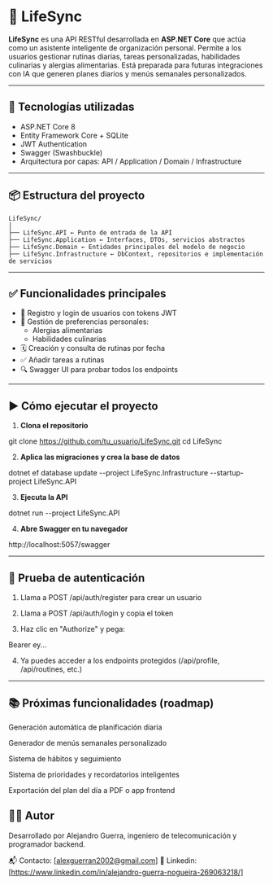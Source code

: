 # 🧠 LifeSync

**LifeSync** es una API RESTful desarrollada en **ASP.NET Core** que actúa como un asistente inteligente de organización personal. Permite a los usuarios gestionar rutinas diarias, tareas personalizadas, habilidades culinarias y alergias alimentarias. Está preparada para futuras integraciones con IA que generen planes diarios y menús semanales personalizados.

---

## 🚀 Tecnologías utilizadas

- ASP.NET Core 8
- Entity Framework Core + SQLite
- JWT Authentication
- Swagger (Swashbuckle)
- Arquitectura por capas: API / Application / Domain / Infrastructure

---

## 📦 Estructura del proyecto
```
LifeSync/
│
├── LifeSync.API ← Punto de entrada de la API
├── LifeSync.Application ← Interfaces, DTOs, servicios abstractos
├── LifeSync.Domain ← Entidades principales del modelo de negocio
├── LifeSync.Infrastructure ← DbContext, repositorios e implementación de servicios
```
---

## ✅ Funcionalidades principales

- 🔐 Registro y login de usuarios con tokens JWT
- 👤 Gestión de preferencias personales:
  - Alergias alimentarias
  - Habilidades culinarias
- 🗓️ Creación y consulta de rutinas por fecha
- ✅ Añadir tareas a rutinas
- 🔍 Swagger UI para probar todos los endpoints

---

## ▶️ Cómo ejecutar el proyecto

1. **Clona el repositorio**


git clone https://github.com/tu_usuario/LifeSync.git
cd LifeSync

2. **Aplica las migraciones y crea la base de datos**

dotnet ef database update --project LifeSync.Infrastructure --startup-project LifeSync.API

3. **Ejecuta la API**

dotnet run --project LifeSync.API

4. **Abre Swagger en tu navegador**

http://localhost:5057/swagger

---

## 🔐 Prueba de autenticación
1. Llama a POST /api/auth/register para crear un usuario

2. Llama a POST /api/auth/login y copia el token

3. Haz clic en "Authorize" y pega:

Bearer ey...

4. Ya puedes acceder a los endpoints protegidos (/api/profile, /api/routines, etc.)

---

## 📚 Próximas funcionalidades (roadmap)
 Generación automática de planificación diaria

 Generador de menús semanales personalizado

 Sistema de hábitos y seguimiento

 Sistema de prioridades y recordatorios inteligentes

 Exportación del plan del día a PDF o app frontend

## 👨‍💻 Autor
Desarrollado por Alejandro Guerra, ingeniero de telecomunicación y programador backend.

📬 Contacto: [alexguerran2002@gmail.com]
🔗 Linkedin: [https://www.linkedin.com/in/alejandro-guerra-nogueira-269063218/]

